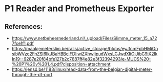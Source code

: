 # P1 Reader and Prometheus Exporter


## References:

- https://www.netbeheernederland.nl/_upload/Files/Slimme_meter_15_a727fce1f1.pdf
- https://maakjemeterslim.be/rails/active_storage/blobs/eyJfcmFpbHMiOnsibWVzc2FnZSI6IkJBaHBBclFDIiwiZXhwIjpudWxsLCJwdXIiOiJibG9iX2lkIn19--6287e20f84bfe127b2c7687ff4e82e3f32394293/e-MUCS%20-%20P1%20v%201.4.pdf?disposition=attachment
- https://jensd.be/1183/linux/read-data-from-the-belgian-digital-meter-through-the-p1-port
